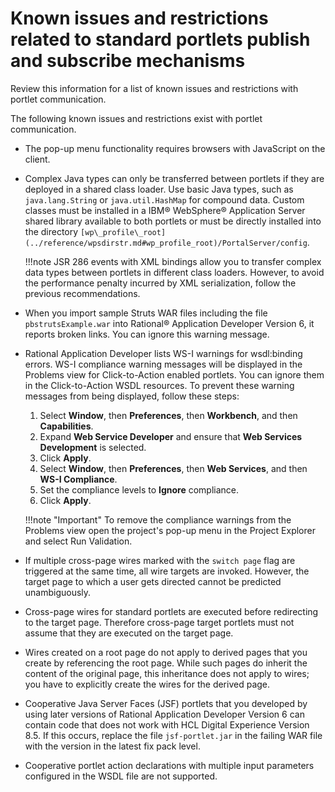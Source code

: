 # Known issues and restrictions related to standard portlets publish and subscribe mechanisms

Review this information for a list of known issues and restrictions with portlet communication.

The following known issues and restrictions exist with portlet communication.

-   The pop-up menu functionality requires browsers with JavaScript on the client.
-   Complex Java types can only be transferred between portlets if they are deployed in a shared class loader. Use basic Java types, such as `java.lang.String` or `java.util.HashMap` for compound data. Custom classes must be installed in a IBM® WebSphere® Application Server shared library available to both portlets or must be directly installed into the directory `[wp\_profile\_root](../reference/wpsdirstr.md#wp_profile_root)/PortalServer/config`.

    !!!note
        JSR 286 events with XML bindings allow you to transfer complex data types between portlets in different class loaders. However, to avoid the performance penalty incurred by XML serialization, follow the previous recommendations.

-   When you import sample Struts WAR files including the file `pbstrutsExample.war` into Rational® Application Developer Version 6, it reports broken links. You can ignore this warning message.
-   Rational Application Developer lists WS-I warnings for wsdl:binding errors. WS-I compliance warning messages will be displayed in the Problems view for Click-to-Action enabled portlets. You can ignore them in the Click-to-Action WSDL resources. To prevent these warning messages from being displayed, follow these steps:

    1.  Select **Window**, then **Preferences**, then **Workbench**, and then **Capabilities**.
    2.  Expand **Web Service Developer** and ensure that **Web Services Development** is selected.
    3.  Click **Apply**.
    4.  Select **Window**, then **Preferences**, then **Web Services**, and then **WS-I Compliance**.
    5.  Set the compliance levels to **Ignore** compliance.
    6.  Click **Apply**.
    
    !!!note "Important"
        To remove the compliance warnings from the Problems view open the project's pop-up menu in the Project Explorer and select Run Validation.

-   If multiple cross-page wires marked with the `switch page` flag are triggered at the same time, all wire targets are invoked. However, the target page to which a user gets directed cannot be predicted unambiguously.
-   Cross-page wires for standard portlets are executed before redirecting to the target page. Therefore cross-page target portlets must not assume that they are executed on the target page.
-   Wires created on a root page do not apply to derived pages that you create by referencing the root page. While such pages do inherit the content of the original page, this inheritance does not apply to wires; you have to explicitly create the wires for the derived page.
-   Cooperative Java Server Faces (JSF) portlets that you developed by using later versions of Rational Application Developer Version 6 can contain code that does not work with HCL Digital Experience Version 8.5. If this occurs, replace the file `jsf-portlet.jar` in the failing WAR file with the version in the latest fix pack level.
-   Cooperative portlet action declarations with multiple input parameters configured in the WSDL file are not supported.


